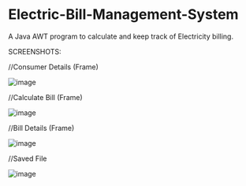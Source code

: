 # Electric-Bill-Management-System

A Java AWT program to calculate and keep track of Electricity billing.


SCREENSHOTS:


//Consumer Details (Frame)

![image](https://user-images.githubusercontent.com/57905845/166300497-0db481f7-ac24-48b3-aa38-6c163a9d2bbf.png)


//Calculate Bill (Frame)

![image](https://user-images.githubusercontent.com/57905845/166300280-b0d5e7a4-af47-4433-ba6b-0fefb83bb12e.png)


//Bill Details (Frame)

![image](https://user-images.githubusercontent.com/57905845/166300318-7c18debf-45ca-4865-814d-ab80b019ac08.png)


//Saved File

![image](https://user-images.githubusercontent.com/57905845/166299211-a389a225-7dff-4917-8fa2-94d48f81be50.png)
